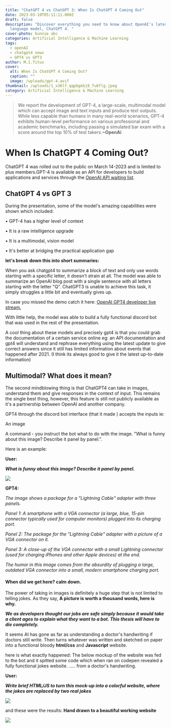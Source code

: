 ```yaml
---
title: "ChatGPT 4 vs ChatGPT 3: When Is ChatGPT 4 Coming Out"
date: 2023-03-10T05:11:11.000Z
draft: false
description: "Discover everything you need to know about OpenAI's latest
  language model, ChatGPT 4. "
cover-photo: bunnie abc
categories: Artificial Intelligence & Machine Learning
tags:
  - openAI
  - chatgpt4 news
  - GPT4 vs GPT3
author: M.I.Titus
cover:
  alt: When Is ChatGPT 4 Coming Out?
  caption: ""
  image: /uploads/gpt-4.avif
thumbnail: /uploads/1_x36lf_qqpbgkbj8_fu6flg.jpeg
category: Artificial Intelligence & Machine Learning
---
```

> We report the development of GPT-4, a large-scale, multimodal model which can accept image and text inputs and produce text outputs. While less capable than humans in many real-world scenarios, GPT-4 exhibits human-level performance on various professional and academic benchmarks, including passing a simulated bar exam with a score around the top 10% of test takers.**~OpenAi**

# When Is ChatGPT 4 Coming Out?

ChatGPT 4 was rolled out to the public on March 14-2023 and is limited to plus members.GPT-4 is available as an API for developers to build applications and services through the [OpenAI API waiting list](https://openai.com/waitlist/gpt-4-api).

## ChatGPT 4 vs GPT 3

During the presentation, some of the model's amazing capabilities were shown which included:

• GPT-4 has a higher level of context

• It is a raw intelligence upgrade

• It is a multimodal, vision model

• It's better at bridging the practical application gap

**let's break down this into short summaries:**

When you ask chatgpt4 to summarize a block of text and only use words starting with a specific letter, it doesn't strain at all. The model was able to summarize an OpenAI blog post with a single sentence with all letters starting with the letter "Q". ChatGPT3 is unable to achieve this task, it simply struggles a little bit and eventually gives up.

In case you missed the demo catch it here: [OpenAI GPT4 developer live stream.](https://www.youtube.com/watch?v=outcGtbnMuQ)

With little help, the model was able to build a fully functional discord bot that was used in the rest of the presentation.

A cool thing about these models and precisely gpt4 is that you could grab the documentation of a certain service online eg: an API documentation and gpt4 will understand and rephrase everything using the latest update to give correct answers since it still has limited information about events that happened after 2021. (I think its always good to give it the latest up-to-date information)

## Multimodal? What does it mean?

The second mindblowing thing is that ChatGPT4 can take in images, understand them and give responses in the context of input. This remains the single best thing, however, this feature is still not publicly available as it's a partnership between OpenAI and another company.

GPT4 through the discord bot interface (that it made ) accepts the inputs ie:

An image

A command - you instruct the bot what to do with the image. "What is funny about this image? Describe it panel by panel.".

Here is an example:

**User:**

***What is funny about this image? Describe it panel by panel.***

![](/uploads/vga.jpg)

**GPT4:**

_The image shows a package for a "Lightning Cable" adapter with three panels._

_Panel 1: A smartphone with a VGA connector (a large, blue, 15-pin connector typically used for computer monitors) plugged into its charging port._

_Panel 2: The package for the "Lightning Cable" adapter with a picture of a VGA connector on it._

_Panel 3: A close-up of the VGA connector with a small Lightning connector (used for charging iPhones and other Apple devices) at the end._

_The humor in this image comes from the absurdity of plugging a large, outdated VGA connector into a small, modern smartphone charging port._

#### When did we get here? calm down.

The power of taking in images is definitely a huge step that is not limited to telling jokes. As they say, **A picture is worth a thousand words, here is why.**

***We as developers thought our jobs are safe simply because it would take a client ages to explain what they want to a bot. This thesis will have to die completely.***

It seems AI has gone as far as understanding a doctor's handwriting if doctors still write. Then turns whatever was written and sketched on paper into a functional bloody **html/css** and **Javascript** website.

here is what exactly happened: The below mockup of the website was fed to the bot and it spitted some code which when ran on codepen revealed a fully functional jokes website. ..... from a doctor's handwriting.

**User:**

***Write brief HTML/JS to turn this mock-up into a colorful website, where the jokes are replaced by two real jokes***

![](/uploads/screenshot-from-2023-03-17-02-30-35.png)

and these were the results: **Hand drawn to a beautiful working website**

![](/uploads/screenshot-from-2023-03-17-02-37-25.png)
